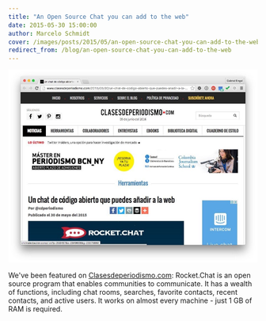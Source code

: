 ```yaml
---
title: "An Open Source Chat you can add to the web"
date: 2015-05-30 15:00:00
author: Marcelo Schmidt
cover: /images/posts/2015/05/an-open-source-chat-you-can-add-to-the-web/clasesdeperiodismo.jpg
redirect_from: /blog/an-open-source-chat-you-can-add-to-the-web
---
```


![](/images/posts/2015/05/an-open-source-chat-you-can-add-to-the-web/Clases-de-Periodismo---Jun-9-2015.jpg?)

We've been featured on [Clasesdeperiodismo.com](http://www.clasesdeperiodismo.com/2015/05/30/un-chat-de-codigo-abierto-que-puedes-anadir-a-la-web/): Rocket.Chat is an open source program that enables communities to communicate. It has a wealth of functions, including chat rooms, searches, favorite contacts, recent contacts, and active users. It works on almost every machine - just 1 GB of RAM is required.

